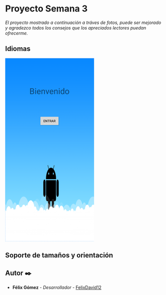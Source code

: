 # Proyecto Semana 3

_El proyecto mostrado a continuación a tráves de fotos, puede ser mejorado y agradezco todos los consejos que los apreciados lectores puedan ofrecerme._

## Idiomas
![Alt text](/HolaMundo/es.PNG?raw=true "es")

## Soporte de tamaños y orientación


## Autor ✒️

* **Félix Gómez** - *Desarrollador* - [FelixDavid12](https://github.com/FelixDavid12)
